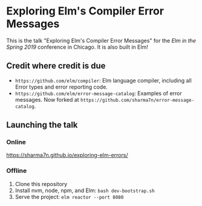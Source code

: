 # Exploring Elm's Compiler Error Messages

This is the talk "Exploring Elm's Compiler Error Messages" for the *Elm in the Spring 2019* conference in Chicago. It is also built in Elm!

## Credit where credit is due

- `https://github.com/elm/compiler`: Elm language compiler, including all Error types and error reporting code.
- `https://github.com/elm/error-message-catalog`: Examples of error messages. Now forked at `https://github.com/sharma7n/error-message-catalog`.

## Launching the talk

### Online

https://sharma7n.github.io/exploring-elm-errors/

### Offline

1. Clone this repository
2. Install nvm, node, npm, and Elm: `bash dev-bootstrap.sh`
3. Serve the project: `elm reactor --port 8080`
